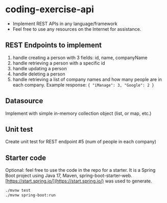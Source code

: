 # coding-exercise-api

- Implement REST APIs in any language/framework
- Feel free to use any resources on the Internet for assistance.

## REST Endpoints to implement

1. handle creating a person with 3 fields: id, name, companyName
2. handle retrieving a person with a specific id
3. handle updating a person
4. handle deleting a person
5. handle retrieving a list of company names and how many people are in each company. Example response: `{ "iManage": 3, "Google": 2 }`

## Datasource

Implement with simple in-memory collection object (list, or map, etc.)

## Unit test

Create unit test for REST endpoint #5 (num of people in each company)

## Starter code

Optional: feel free to use the code in the repo for a starter. 
It is a Spring Boot project using Java 17, Maven, spring-boot-starter-web. 
[https://start.spring.io/](https://start.spring.io/) was used to generate.

```bash
./mvnw test
./mvnw spring-boot:run
```
